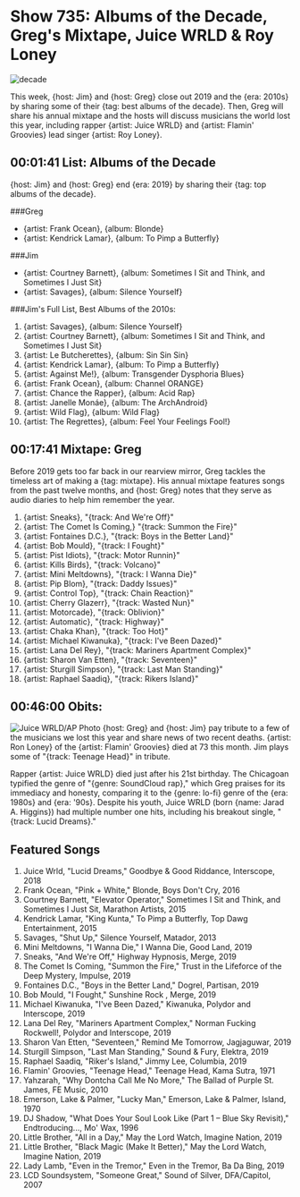 

# Show 735: Albums of the Decade, Greg's Mixtape, Juice WRLD & Roy Loney 

![decade](https://sound-images.s3.amazonaws.com/images/2019/albumdecade.png)

This week, {host: Jim} and {host: Greg} close out 2019 and the {era: 2010s} by sharing some of their {tag: best albums of the decade}. Then, Greg will share his annual mixtape and the hosts will discuss musicians the world lost this year, including rapper {artist: Juice WRLD} and {artist: Flamin' Groovies} lead singer {artist: Roy Loney}.


## 00:01:41 List: Albums of the Decade

{host: Jim} and {host: Greg} end {era: 2019} by sharing their {tag: top albums of the decade}.

###Greg
- {artist: Frank Ocean}, {album: Blonde}
- {artist: Kendrick Lamar}, {album: To Pimp a Butterfly}

###Jim
- {artist: Courtney Barnett}, {album: Sometimes I Sit and Think, and Sometimes I Just Sit}
- {artist: Savages}, {album: Silence Yourself}

###Jim's Full List, Best Albums of the 2010s:
1. {artist: Savages}, {album: Silence Yourself}
2. {artist: Courtney Barnett}, {album: Sometimes I Sit and Think, and Sometimes I Just Sit}
3. {artist: Le Butcherettes}, {album: Sin Sin Sin}
4. {artist: Kendrick Lamar}, {album: To Pimp a Butterfly}
5. {artist: Against Me!}, {album: Transgender Dysphoria Blues}
6. {artist: Frank Ocean}, {album: Channel ORANGE}
7. {artist: Chance the Rapper}, {album: Acid Rap}
8. {artist: Janelle Monáe}, {album: The ArchAndroid}
9. {artist: Wild Flag}, {album: Wild Flag}
10. {artist: The Regrettes}, {album: Feel Your Feelings Fool!}



## 00:17:41 Mixtape: Greg
Before 2019 gets too far back in our rearview mirror,  Greg tackles the timeless art of making a {tag: mixtape}. His annual mixtape features songs from the past twelve months, and {host: Greg} notes that they serve as audio diaries to help him remember the year.

1. {artist: Sneaks}, "{track: And We're Off}"
2. {artist: The Comet Is Coming,} "{track: Summon the Fire}"
3. {artist: Fontaines D.C.}, "{track: Boys in the Better Land}"
4. {artist: Bob Mould}, "{track: I Fought}"
5. {artist: Pist Idiots}, "{track: Motor Runnin}"
6. {artist: Kills Birds}, "{track: Volcano}"
7. {artist: Mini Meltdowns}, "{track: I Wanna Die}"
8. {artist: Pip Blom}, "{track: Daddy Issues}"
9. {artist: Control Top}, "{track: Chain Reaction}"
10. {artist: Cherry Glazerr}, "{track: Wasted Nun}"
11. {artist: Motorcade}, "{track: Oblivion}"
12. {artist: Automatic}, "{track: Highway}"
13. {artist: Chaka Khan}, "{track: Too Hot}"
14. {artist: Michael Kiwanuka}, "{track: I've Been Dazed}"
15. {artist: Lana Del Rey}, "{track: Mariners Apartment Complex}"
16. {artist: Sharon Van Etten}, "{track: Seventeen}"
17. {artist: Sturgill Simpson}, "{track: Last Man Standing}"
18. {artist: Raphael Saadiq}, "{track: Rikers Island}"

## 00:46:00 Obits:
![Juice WRLD/AP Photo](https://sound-images.s3.amazonaws.com/images/2019/juicewrld.jpg)
{host: Greg} and {host: Jim} pay tribute to a few of the musicians we lost this year and share news of two recent deaths. {artist: Ron Loney} of the {artist: Flamin' Groovies} died at 73 this month. Jim plays some of "{track: Teenage Head}" in tribute. 

Rapper {artist: Juice WRLD} died just after his 21st birthday. The Chicagoan typified the genre of "{genre: SoundCloud rap}," which Greg praises for its immediacy and honesty, comparing it to the {genre: lo-fi} genre of the {era: 1980s} and {era: '90s}. Despite his youth, Juice WRLD (born {name: Jarad A. Higgins}) had multiple number one hits, including his breakout single, "{track: Lucid Dreams}."

## Featured Songs

1. Juice Wrld, "Lucid Dreams," Goodbye & Good Riddance, Interscope, 2018
1. Frank Ocean, "Pink + White," Blonde, Boys Don't Cry, 2016
1. Courtney Barnett, "Elevator Operator," Sometimes I Sit and Think, and Sometimes I Just Sit, Marathon Artists, 2015
1. Kendrick Lamar, "King Kunta," To Pimp a Butterfly, Top Dawg Entertainment, 2015
1. Savages, "Shut Up," Silence Yourself, Matador, 2013
1. Mini Meltdowns, "I Wanna Die," I Wanna Die, Good Land, 2019
1. Sneaks, "And We're Off," Highway Hypnosis, Merge, 2019
1. The Comet Is Coming, "Summon the Fire," Trust in the Lifeforce of the Deep Mystery, Impulse, 2019
1. Fontaines D.C., "Boys in the Better Land," Dogrel, Partisan, 2019
1. Bob Mould, "I Fought," Sunshine Rock , Merge, 2019
1. Michael Kiwanuka, "I've Been Dazed," Kiwanuka, Polydor and Interscope, 2019
1. Lana Del Rey, "Mariners Apartment Complex," Norman Fucking Rockwell!, Polydor and Interscope, 2019
1. Sharon Van Etten, "Seventeen," Remind Me Tomorrow, Jagjaguwar, 2019
1. Sturgill Simpson, "Last Man Standing," Sound & Fury, Elektra, 2019
1. Raphael Saadiq, "Riker's Island," Jimmy Lee, Columbia, 2019
1. Flamin' Groovies, "Teenage Head," Teenage Head, Kama Sutra, 1971
1. Yahzarah, "Why Dontcha Call Me No More," The Ballad of Purple St. James, FE Music, 2010
1. Emerson, Lake & Palmer, "Lucky Man," Emerson, Lake & Palmer, Island, 1970
1. DJ Shadow, "What Does Your Soul Look Like (Part 1 – Blue Sky Revisit)," Endtroducing..., Mo' Wax, 1996
1. Little Brother, "All in a Day," May the Lord Watch, Imagine Nation, 2019
1. Little Brother, "Black Magic (Make It Better)," May the Lord Watch, Imagine Nation, 2019
1. Lady Lamb, "Even in the Tremor," Even in the Tremor, Ba Da Bing, 2019
1. LCD Soundsystem, "Someone Great," Sound of Silver, DFA/Capitol, 2007